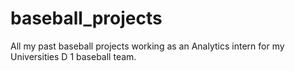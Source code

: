 # baseball_projects
All my past baseball projects working as an Analytics intern for my Universities D 1 baseball team.
